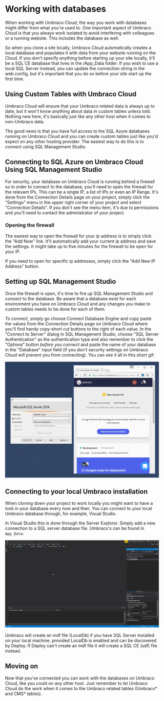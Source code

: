 # Working with databases
When working with Umbraco Cloud, the way you work with databases might differ from what you're used to. One important aspect of Umbraco Cloud is that you always work isolated to avoid interfering with colleagues or a running website. This includes the database as well.

So when you clone a site locally, Umbraco Cloud automatically creates a local database and populates it with data from your website running on the Cloud. If you don't specify anything before starting up your site locally, it'll be a SQL CE database that lives in the /App_Data folder. If you wish to use a local SQL Server instead, you can update the connection string in the web.config, but it's important that you do so before your site start up the first time.

## Using Custom Tables with Umbraco Cloud
Umbraco Cloud will ensure that your Umbraco related data is always up to date, but it won't know anything about data in custom tables unless told. Nothing new here, it's basically just like any other host when it comes to non-Umbraco data.

The good news is that you have full access to the SQL Azure databases running on Umbraco Cloud and you can create custom tables just like you'd expect on any other hosting provider. The easiest way to do this is to connect using SQL Management Studio.

## Connecting to SQL Azure on Umbraco Cloud Using SQL Management Studio
For security, your database on Umbraco Cloud is running behind a firewall so in order to connect to the database, you'll need to open the firewall for the relevant IPs. This can be a single IP, a list of IPs or even an IP Range. It's done from the Connection Details page on your project, simply click the "Settings" menu in the upper right corner of your project and select "Connection Details". If you don't see the menu item, it's due to permissions and you'll need to contact the administrator of your project.

### Opening the firewall
The easiest way to open the firewall for your ip address is to simply click the "Add Now" link. It'll automatically add your current ip address and save the settings. It might take up to five minutes for the firewall to be open for your IP.

If you need to open for specific ip addresses, simply click the "Add New IP Address" button.

## Setting up SQL Management Studio
Once the firewall is open, it's time to fire up SQL Management Studio and connect to the database. Be aware that a database exist for each environment you have on Umbraco Cloud and any changes you make to custom tables needs to be done for each of them.

To connect, simply go choose Connect Database Engine and copy paste the values from the Connection Details page on Umbraco Cloud where you'll find handy copy-short cut buttons to the right of each value. In the "Connect to Server" dialog in SQL Management Studio, choose "SQL Server Authentication" as the authentication type and also remember to click the "Options" button *before you connect* and paste the name of your database in the "Database" input field (if you don't security settings on Umbraco Cloud will prevent you from connecting). You can see it all in this short gif:

![Example video on connecting to the database with SQL Management Studio](images/sqlmanagementstudio.gif)

## Connecting to your local Umbraco installation
When cloning down your project to work locally you might want to have a look in your database every now and then. You can connect to your local Umbraco database through, for example, Visual Studio.

In Visual Studio this is done through the Server Explorer. Simply add a new connection to a SQL server database file. Umbraco's can be found in `App_Data`:

![Connecting to Umbraco.mdf in Visual Studio](images/connect-via-vsstudio.gif)

Umbraco will create an mdf file (LocalDb) if you have SQL Server installed on your local machine, provided LocalDb is enabled and can be discovered by Deploy. If Deploy can't create an mdf file it will create a SQL CE (sdf) file instead. 

## Moving on
Now that you've connected you can work with the databases on Umbraco Cloud, like you could on any other host. Just remember to let Umbraco Cloud do the work when it comes to the Umbraco related tables (Umbraco* and CMS* tables).
